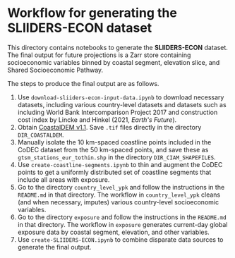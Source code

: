# Workflow for generating the SLIIDERS-ECON dataset

This directory contains notebooks to generate the **SLIIDERS-ECON** dataset. The final output for future projections is a Zarr store containing socioeconomic variables binned by coastal segment, elevation slice, and Shared Socioeconomic Pathway.

The steps to produce the final output are as follows.

1. Use `download-sliiders-econ-input-data.ipynb` to download necessary datasets, including various country-level datasets and datasets such as including World Bank Intercomparison Project 2017 and construction cost index by Lincke and Hinkel (2021, *Earth's Future*).
2. Obtain [CoastalDEM v1.1](https://go.climatecentral.org/coastaldem/). Save `.tif` files directly in the directory `DIR_COASTALDEM`.
3. Manually isolate the 10 km-spaced coastline points included in the CoDEC dataset from the 50 km-spaced points, and save these as `gtsm_stations_eur_tothin.shp` in the directory `DIR_CIAM_SHAPEFILES`.
4. Use `create-coastline-segments.ipynb` to thin and augment the CoDEC points to get a uniformly distributed set of coastline segments that include all areas with exposure.
5. Go to the directory `country_level_ypk` and follow the instructions in the `README.md` in that directory. The workflow in `country_level_ypk` cleans (and when necessary, imputes) various country-level socioeconomic variables.
6. Go to the directory `exposure` and follow the instructions in the `README.md` in that directory. The workflow in `exposure` generates current-day global exposure data by coastal segment, elevation, and other variables.
7. Use `create-SLIIDERS-ECON.ipynb` to combine disparate data sources to generate the final output.
